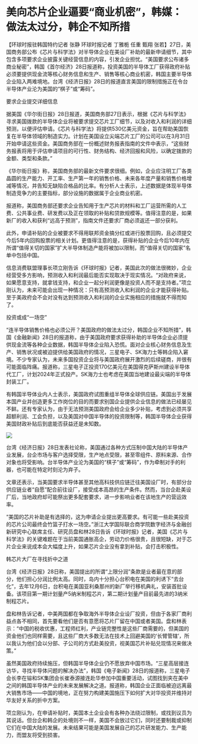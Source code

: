 # 美向芯片企业逼要“商业机密”，韩媒：做法太过分，韩企不知所措

【环球时报驻韩国特约记者 张静 环球时报记者 丁雅栀 任重 甄翔
张若】27日，美国商务部公布《芯片与科学法》对半导体企业在美设厂补助的最新申请细节，其中包含多项要求企业披露关键经营信息的内容，引发企业担忧。“美国要求公布诸多商业秘密”，韩国《首尔经济》28日报道称，投资美国的半导体工厂获得政府补贴必须要提供现金流等核心财务信息和生产、销售等核心商业机密，韩国主要半导体企业陷入两难境地。台湾《经济日报》28日的报道直言美国的限制措施正在令台半导体产业沦为美国的“棋子”或“筹码”。

要求企业提交详细信息

据美国《华尔街日报》28日报道，美国商务部27日表示，根据《芯片与科学法》寻求美国拨款的半导体企业将被要求提交芯片工厂细节，以及对收入和利润的详细预测，以便评估申请。《芯片与科学法》将提供530亿美元资金，旨在帮助美国恢复在半导体领域的制造实力。计划在美国设立尖端芯片工厂的公司可以在3月31日开始申请这些资金。美国商务部在一份概述财务报表指南的文件中表示，“这些财务报表将用于评估申请项目的可行性、财务结构、经济回报和风险，以确定拨款的金额、类型和条款。”

《华尔街日报》称，美国商务部的最新文件要求很细。例如，企业应注明工厂各类晶圆的生产能力、开工率、生产第一年的销售价格、未来各年度产量和销售价格增减等情况，并告知无缺陷合格品的比率。有分析人士表示，上述数据是体现半导体制造竞争力的主要指标，部分设施的数据属于企业商业机密。

报道称，美国商务部还要求企业告知用于生产芯片的材料和工厂运营所需的人工费、公共事业费、研发费以及正在领取的补贴和贷款规模等。值得注意的是，如果新厂的收入和获利“远高于预测”，指南文件还要求厂商必须返还一部分获利。

此外，申请补贴的企业被要求不得用联邦资金搞分红或进行股票回购，且必须提交今后5年内回购股票的相关计划。更值得注意的是，获得补贴的企业今后10年内在所谓“值得关切的国家”扩大半导体制造产能将被加以限制，而“值得关切的国家”名单中包括中国。

信息消费联盟理事长项立刚告诉《环球时报》记者，美国此次的做法很微妙，企业经营受多方影响，预测收入和利润最后能否实现取决于现实情况。“对政府来说，如果愿意支持，就拿钱支持，和企业一起分利润更像是投资人而不是支持者。”项立刚认为，未来可能会出现一种情况：只有高预测收入和利润的企业才能获得补贴。至于美政府会不会对没有达到预测收入和利润的企业实施相应的措施就不得而知了。

投资或成“一场空”

“连半导体销售价格也必须公开？美国政府的做法太过分，韩国企业不知所措”，韩国《金融新闻》28日的报道称，由于美国政府要求获得补助的半导体企业必须提供现金流等各种企业数据，韩国半导体企业陷入恐慌。面对企业核心财务信息及生产、销售状况或被迫提供给美国政府的情况，三星电子、SK海力士等韩企陷入窘境。不少专家认为，未来多国投资企业将与美国政府展开激烈的后续磋商，并很有可能面临阵痛。报道称，三星电子正投资170亿美元在美国得克萨斯州建设半导体代工厂，计划2024年正式投产。SK海力士也考虑在美国当地建设最尖端的半导体封装工厂。

有韩国半导体业内人士表示，美国政府试图重组半导体全球供应链。美国出于发展本国产业并创造更多工作岗位的目的而要求别国企业提供企业信息的做法已经屡见不鲜。还有专家认为，由于无法预测美国政府会给企业多少补贴，考虑到必须共享超额利润、工会负担，以及美国对中国半导体的投资限制等，韩国半导体企业获得美国财政补贴后到底能否获益还是未知数。

![](https://inews.gtimg.com/news_bt/OsYfOwu2Lj0mJNrsjpnQKsyX9srA_nf5WpiOZ9BTWLLgYAA/1000)

台湾《经济日报》28日发表社论称，美国通过各种方式压制中国大陆的半导体产业发展，台企市场与客户选择受限，生产地点受限，甚至零组件、原料来源、合作对象也将受影响。台半导体产业沦为美国的“棋子”或“筹码”，作为牵制对手的利器，也可能在特定时刻沦为弃子。

文章还表示，当美国要求半导体甚至其他高科技供应链迁往美国设厂时，有部分台供应链业者“自愿”配合前往设厂，接受成本高昂的生产条件。然而，当台企赴美设厂后，当地政府却可能祭出更多配套要求，进一步影响业者在该地生产的营运效率。

“美国的芯片补助是有选择的，这为申请企业提出更高要求。有可能一些赴美投资的芯片公司最终会竹篮子打水一场空。”浙江大学国际联合商学院数字经济与金融创新研究中心联席主任、研究员盘和林28日告诉《环球时报》记者，美国《芯片与科学法》的关键难题在于当前美国通胀高企，劳动力价格很贵，且很短缺，对于芯片企业来说成本会大幅度上升，如果芯片企业没有拿到补贴，会打击积极性。

韩芯片大厂在寻找折中之道

台湾《经济日报》28日称，美国提出的所谓“上限分润”条款是业者最在意的部分，他们担心分润比例太高。同时，岛内十分担心台积电在美国的利诱下“去台化”，去年12月6日，台积电在美国亚利桑那州的新厂举行移机典礼，安装首批设备。该项目第一期计划量产5纳米制程芯片，第二期计划量产目前最先进的3纳米制程芯片。

盘和林告诉记者，中美两国都在争取海外半导体企业设厂投资，但由于各家厂商利益点各不相同，首先要看他们是否有意愿将芯片厂留在中国或者美国。盘和林表示：“中国的税收优惠，工程师红利，产业链完整性是这些厂商需要的，但美国的资金他们也同样需要，且这些厂商大多数无法在技术上回避美国的‘长臂管辖’，所以我认为他们会以分部、子公司的方式赴美投资，视美国芯片补贴兑现情况来做决策。”

虽然美国政府持续施压，但韩国半导体企业仍不愿放弃中国市场。“三星高层接连访华，寻找半导体问题的解决办法”，韩国《电子新闻》28日的报道称，三星电子会长李在镕和SK集团会长崔泰源接连赴华参加中国重要活动，试图找到夹在美中之间的韩国半导体产业的未来发展解决之道。报道称，韩国企业正面临被迫远离最大销售市场——中国的境地，正在努力构建美国施压下如何扩大对华投资并维持对华友好关系的折中方案。

项立刚认为，在申请补贴时，美国本土企业会有各种办法绕过限制，或找到议员为其说话。但台企和韩企的处境则不一样，美国不会放过它们，同时还要制裁或抑制它们在中国大陆的发展。未来结果可能是美国发展自己的芯片研发能力、生产能力，而盟友将受到损害。


